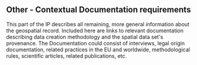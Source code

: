 ## Other - Contextual Documentation requirements

This part of the IP describes all remaining, more general information about the geospatial record. Included here are links to relevant documentation describing data creation methodology and the spatial data set's provenance. The Documentation could consist of interviews, legal origin documentation, related practices in the EU and worldwide, methodological rules, scientific articles, related publications, etc.
